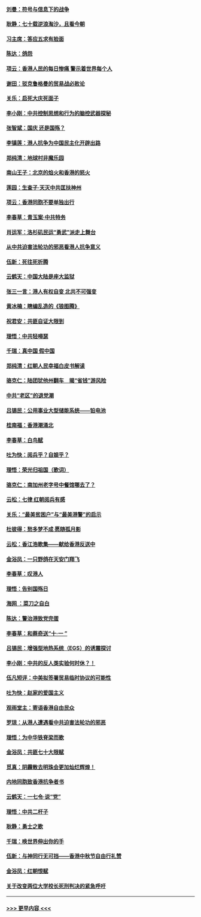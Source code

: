 #### [刘曼：符号与信息下的战争](../pages/nsc993/n11564655.md?t=10030944) 
#### [耿静：七十载逆浪淘沙，且看今朝](../pages/nsc993/n11564520.md?t=10030944) 
#### [习主席：答应五求有脸面](../pages/nsc993/n11563953.md?t=10030944) 
#### [陈达：鸽怨](../pages/nsc993/n11561879.md?t=10030944) 
#### [项云：香港人民的每日惨痛  警示着世界每个人](../pages/nsc993/n11559273.md?t=10030944) 
#### [谢田：驳克鲁格曼的贸易战必败论](../pages/nsc993/n11555840.md?t=10030944) 
#### [关乐：启死大庆死面子](../pages/nsc993/n11556823.md?t=10030944) 
#### [李小刚：中共控制思想和行为的脑控武器探秘](../pages/nsc993/n11556776.md?t=10030944) 
#### [张智斌：国庆  还是国殇？](../pages/nsc993/n11556617.md?t=10030944) 
#### [李镇莲：港人抗争为中国民主化开辟出路](../pages/nsc993/n11556570.md?t=10030944) 
#### [郑纯清：地球村非魔乐园](../pages/nsc993/n11555415.md?t=10030944) 
#### [南山王子：北京的焰火和香港的怒火](../pages/nsc993/n11555318.md?t=10030944) 
#### [莲园：生查子·天灭中共匡扶神州](../pages/nsc993/n11555302.md?t=10030944) 
#### [项云：香港同胞不要单独出行](../pages/nsc993/n11555276.md?t=10030944) 
#### [李春草：青玉案‧中共特务](../pages/nsc993/n11552356.md?t=10030944) 
#### [肖运军：洛杉矶民运“勇武”派走上舞台](../pages/nsc993/n11551595.md?t=10030944) 
#### [从中共迫害法轮功的邪恶看港人抗争意义](../pages/nsc993/n11540858.md?t=10030944) 
#### [伍新：死往死折腾](../pages/nsc993/n11550174.md?t=10030944) 
#### [云鹤天：中国大陆是座大监狱](../pages/nsc993/n11550155.md?t=10030944) 
#### [张三一言：港人有权自变 北共不可强变](../pages/nsc993/n11550132.md?t=10030944) 
#### [黄冰楠：瞎编乱造的《狼图腾》](../pages/nsc993/n11550082.md?t=10030944) 
#### [祝君安：共匪自证大限到](../pages/nsc993/n11550041.md?t=10030944) 
#### [理悟：中共轻嘚瑟](../pages/nsc993/n11547978.md?t=10030944) 
#### [千瑞：真中国 假中国](../pages/nsc993/n11547865.md?t=10030944) 
#### [郑纯清：红朝人民幸福白皮书解读](../pages/nsc993/n11547499.md?t=10030944) 
#### [骆克仁：陆团犹他州翻车　揭“省钱”游风险](../pages/nsc993/n11546977.md?t=10030944) 
#### [中共“老区”的退党潮](../pages/nsc993/n11545995.md?t=10030944) 
#### [吕锡民：公用事业大型储能系统——铅电池](../pages/nsc993/n11545701.md?t=10030944) 
#### [桂南福：香港潮涌北](../pages/nsc993/n11545682.md?t=10030944) 
#### [李春草：白鸟赋](../pages/nsc993/n11545663.md?t=10030944) 
#### [吐为快：阅兵乎？自娱乎？](../pages/nsc993/n11545625.md?t=10030944) 
#### [理悟：荣光归祖国（歌词）](../pages/nsc993/n11545616.md?t=10030944) 
#### [骆克仁：南加州老字号中餐馆哪去了？](../pages/nsc993/n11545120.md?t=10030944) 
#### [云松：七律 红朝阅兵有感](../pages/nsc993/n11542394.md?t=10030944) 
#### [关乐：“最美贫困户”与“最美港警”的启示](../pages/nsc993/n11542252.md?t=10030944) 
#### [杜彼得：愁多梦不成 愿随孤月影](../pages/nsc993/n11540296.md?t=10030944) 
#### [云松：香江浩歌集——献给香港反送中](../pages/nsc993/n11540149.md?t=10030944) 
#### [金浴凤：一只野鸽在天安门翔飞](../pages/nsc993/n11540280.md?t=10030944) 
#### [李春草：叹港人](../pages/nsc993/n11540119.md?t=10030944) 
#### [理悟：告别国殇日](../pages/nsc993/n11539610.md?t=10030944) 
#### [海网 ：菜刀之自白](../pages/nsc993/n11539597.md?t=10030944) 
#### [陈达：警治港致党完蛋](../pages/nsc993/n11538127.md?t=10030944) 
#### [李春草：和蔡奇送“十·一 ”](../pages/nsc993/n11537810.md?t=10030944) 
#### [吕锡民：增强型地热系统（EGS）的诱震探讨](../pages/nsc993/n11537765.md?t=10030944) 
#### [李小刚：中共的反人类实验何时休？！](../pages/nsc993/n11537669.md?t=10030944) 
#### [伍凡短评：中美拟签署贸易临时协议的可能性](../pages/nsc993/n11536773.md?t=10030944) 
#### [吐为快：赵家的爱国主义](../pages/nsc993/n11536750.md?t=10030944) 
#### [观雨堂主：寄语香港自由民众](../pages/nsc993/n11536735.md?t=10030944) 
#### [罗琼：从港人遭遇看中共迫害法轮功的邪恶](../pages/nsc993/n11507862.md?t=10030944) 
#### [理悟：为中华铁脊梁而歌](../pages/nsc993/n11534458.md?t=10030944) 
#### [金浴凤：共匪七十大限赋](../pages/nsc993/n11534434.md?t=10030944) 
#### [觅真：阴霾散去明珠会更加灿烂辉煌！](../pages/nsc993/n11531858.md?t=10030944) 
#### [内地同胞致香港抗争者书](../pages/nsc993/n11531645.md?t=10030944) 
#### [云鹤天：一七令‧说“党”](../pages/nsc993/n11529099.md?t=10030944) 
#### [理悟：中共二杆子](../pages/nsc993/n11529046.md?t=10030944) 
#### [耿静：勇士之歌](../pages/nsc993/n11527562.md?t=10030944) 
#### [千瑞：唤世界伸出你的手](../pages/nsc993/n11526942.md?t=10030944) 
#### [伍新：与神同行无可挡——香港中秋节自由行礼赞](../pages/nsc993/n11526801.md?t=10030944) 
#### [金浴凤：红朝恨赋](../pages/nsc993/n11524312.md?t=10030944) 
#### [关于改变两位大学校长死刑判决的紧急呼吁](../pages/nsc993/n11524103.md?t=10030944) 

----
#### [ >>> 更早内容 <<< ](../indexes/nsc993-earlier.md)
